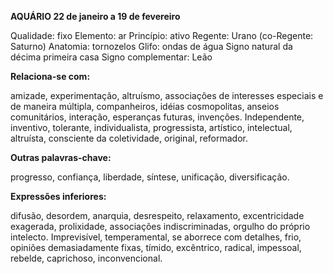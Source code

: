  **AQUÁRIO 22 de janeiro a 19 de fevereiro**

Qualidade:  fixo
Elemento: ar
Princípio: ativo
Regente: Urano (co-Regente:  Saturno)
Anatomia: tornozelos
Glifo: ondas de água
Signo natural da décima primeira casa
Signo complementar:  Leão

**Relaciona-se com:**

amizade, experimentação, altruísmo, associações de interesses especiais e de maneira múltipla, companheiros, idéias cosmopolitas, anseios comunitários, interação, esperanças futuras, invenções. Independente, inventivo, tolerante, individualista, progressista, artístico, intelectual, altruísta, consciente da coletividade, original, reformador.


**Outras palavras-chave:**

progresso, confiança, liberdade, síntese,  unificação, diversificação.


**Expressões inferiores:**

difusão, desordem, anarquia, desrespeito, relaxamento, excentricidade exagerada, prolixidade, associações indiscriminadas, orgulho do próprio intelecto. Imprevisível, temperamental, se aborrece com detalhes, frio, opiniões demasiadamente fixas, tímido, excêntrico, radical, impessoal, rebelde, caprichoso, inconvencional.